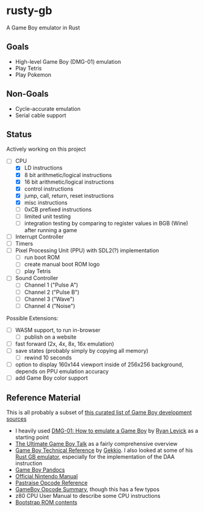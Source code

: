 # rusty-gb

A Game Boy emulator in Rust

## Goals
* High-level Game Boy (DMG-01) emulation
* Play Tetris
* Play Pokemon

## Non-Goals
* Cycle-accurate emulation
* Serial cable support

## Status
Actively working on this project

- [ ] CPU
  - [x] LD instructions
  - [x] 8 bit arithmetic/logical instructions
  - [x] 16 bit arithmetic/logical instructions
  - [x] control instructions
  - [x] jump, call, return, reset instructions
  - [x] misc instructions
  - [ ] 0xCB prefixed instructions
  - [ ] limited unit testing
  - [ ] integration testing by comparing to register values in BGB (Wine) after running a game 
- [ ] Interrupt Controller
- [ ] Timers
- [ ] Pixel Processing Unit (PPU) with SDL2(?) implementation
  - [ ] run boot ROM
  - [ ] create manual boot ROM logo
  - [ ] play Tetris
- [ ] Sound Controller
  - [ ] Channel 1 ("Pulse A")
  - [ ] Channel 2 ("Pulse B")
  - [ ] Channel 3 ("Wave")
  - [ ] Channel 4 ("Noise")

Possible Extensions:
- [ ] WASM support, to run in-browser
  - [ ] publish on a website
- [ ] fast forward (2x, 4x, 8x, 16x emulation)
- [ ] save states (probably simply by copying all memory)
  - [ ] rewind 10 seconds
- [ ] option to display 160x144 viewport inside of 256x256 background, depends on PPU emulation accuracy
- [ ] add Game Boy color support

## Reference Material
This is all probably a subset of [this curated list of Game Boy development sources](https://gbdev.io/list.html)
* I heavily used [DMG-01: How to emulate a Game Boy](https://blog.ryanlevick.com/DMG-01/public/book/) by [Ryan Levick](https://github.com/rylev) as a starting point
* [The Ultimate Game Boy Talk](https://youtu.be/HyzD8pNlpwI) as a fairly comprehensive overview
* [Game Boy Technical Reference](https://gekkio.fi/files/gb-docs/gbctr.pdf) by [Gekkio](https://github.com/Gekkio). I also looked at some of his [Rust GB emulator](https://github.com/Gekkio/mooneye-gb), especially for the implementation of the DAA instruction
* [Game Boy Pandocs](https://gbdev.io/pandocs/)
* [Official Nintendo Manual](https://ia803208.us.archive.org/9/items/GameBoyProgManVer1.1/GameBoyProgManVer1.1.pdf)
* [Pastraise Opcode Reference](https://www.pastraiser.com/cpu/gameboy/gameboy_opcodes.html)
* [GameBoy Opcode Summary](http://www.devrs.com/gb/files/opcodes.html), though this has a few typos
* z80 CPU User Manual to describe some CPU instructions
* [Bootstrap ROM contents](https://gbdev.gg8.se/wiki/articles/Gameboy_Bootstrap_ROM)
